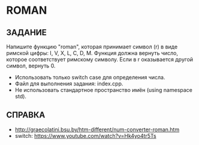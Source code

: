 # ROMAN

## ЗАДАНИЕ
Напишите функцию "roman", которая принимает символ (r) в виде римской цифры: I, V, X, L, C, D, M.
Функция должна вернуть число, которое соответствует римскому символу. Если в r оказывается другой символ, вернуть 0.

- Использовать только switch case для определения числа.
- Файл для выполнения задания: index.cpp.
- Не использовать стандартное пространство имён (using namespace std).

## СПРАВКА
- http://graecolatini.bsu.by/htm-different/num-converter-roman.htm
- switch: https://www.youtube.com/watch?v=Hk4yo4tr5Ts